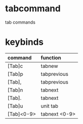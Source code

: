 # tabcommand
tab commands

# keybinds

|command|function|
|:--|:--|
| [Tab]c | tabnew |
| [Tab]p | tabprevious |
| [Tab], | tabprevious |
| [Tab]n | tabnext |
| [Tab]. | tabnext |
| [Tab]u | unit tab |
| [Tab]<0-9> | tabnext <0-9> |


